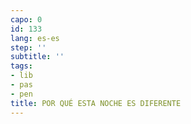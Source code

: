 ```yaml
---
capo: 0
id: 133
lang: es-es
step: ''
subtitle: ''
tags:
- lib
- pas
- pen
title: POR QUÉ ESTA NOCHE ES DIFERENTE
---
```

